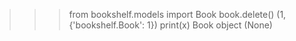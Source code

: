>>>from bookshelf.models import Book
>>> book.delete()
(1, {'bookshelf.Book': 1})
>>> print(x)
Book object (None)
>>>